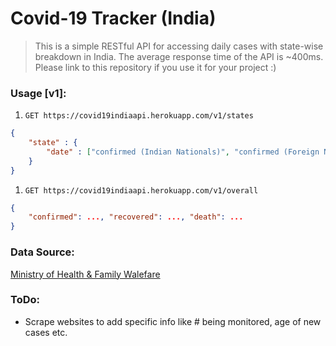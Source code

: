 # Covid-19 Tracker (India)
> This is a simple RESTful API for accessing daily cases with state-wise breakdown in India. The average response 
> time of the API is ~400ms. Please link to this repository if you use it for your project :)

### Usage [v1]:
1. `GET https://covid19indiaapi.herokuapp.com/v1/states`

```json
{
    "state" : {
        "date" : ["confirmed (Indian Nationals)", "confirmed (Foreign Nationals)", "Recovered", "Death"]
    }
}
```

1. `GET https://covid19indiaapi.herokuapp.com/v1/overall`

```json
{
    "confirmed": ..., "recovered": ..., "death": ...
}
```

### Data Source:
[Ministry of Health & Family Walefare](https://www.mohfw.gov.in/)

### ToDo:
- Scrape websites to add specific info like # being monitored, age of new cases etc.